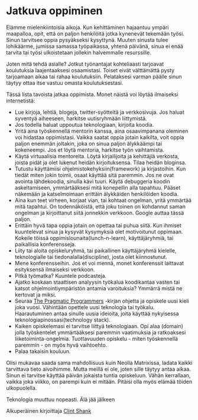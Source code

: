 # Jatkuva oppiminen

Elämme mielenkiintoisia aikoja. Kun kehittäminen hajaantuu ympäri maapalloa, opit, että on paljon henkilöitä jotka kynenevät tekemään työsi. Sinun tarvitsee oppia pysyäkseksi kysyttynä. Muuten sinusta tulee lohikäärme, jumissa samassa työpaikassa, yhtenä päivänä, sinua ei enää tarvita tai työsi ulkoistetaan jollekin halvemmalle resurssille.

Joten mitä tehdä asialle? Jotkut työnantajat kohteliaasti tarjoavat koulutuksia laajentaaksesi osaamistasi. Toiset eivät välttämättä pysty tarjoamaan aikaa tai rahaa koulutuksiin. Pelataksesi varman päälle sinun täytyy ottaa itse vastuu omasta koulutuksestasi.

Tässä lista tavoista jatkaa oppimista. Monet näistä voi löytää ilmaiseksi internetistä:

- Lue kirjoja, lehtiä, blogeja, twitter-syötteitä ja verkkosivuja. Jos haluat syventyä aiheeseen, harkitse uutisryhmään liittymistä.
- Jos todella haluat uppoutua teknologiaan, kirjoita koodia.
- Yritä aina työskennellä mentorin kanssa, aina osaavimpanana oleminen voi hidastaa oppimistasi. Vaikka saatat oppia jotain kaikilta, voit oppia paljon enemmän joltakin, joka on sinua paljon älykkäämpi tai kokeneempi. Jos et löytä mentoria, harkitse työn vaihtamista.
- Käytä virtuaalisia mentoreita. Löytä kirjailijoita ja kehittäjiä verkosta, joista pidät ja olet lukenut heidän kirjoituksensa. Tilaa heidän bloginsa.
- Tutustu käyttämiisi ohjelmistokehyksiin(framework) ja kirjastoihin. Kun tiedät miten jokin toimii, osaat käyttää sitä paremmin. Jos ne ovat avointa lähdekoodia, sinulla kävi tuuri. Käytä debuggeria koodin askeltamiseen, ymmärtääksesi mitä konepellin alla tapahtuu. Pääset näkemään ja katselmoimaan erittäin älykkäiden henkilöiden koodia.
- Aina kun teet virheen, korjaat vian, tai kohtaat ongelman, yritä ymmärtää mitä tapahtui. On todennäköistä, että joku toinen on kohdannut saman ongelman ja kirjoittanut siitä jonnekkin verkkoon. Google auttaa tässä paljon.
- Erittäin hyvä tapa oppia jotain on opettaa tai puhua siitä. Kun ihmiset kuuntelevat sinua ja kysyvät kysymyksiä olet motivoitunut oppimaan. Kokeile töissä oppimislounaita(lunch-n-learn), käyttäjäryhmiä, tai paikallisia konferensseja.
- Liity tai aloita opiskeluryhmä, tai paikallinen käyttäjäryhmä kielelle, teknologialle tai tiedonalalla(discipline), josta olet kiinnostunut.
- Mene konferensseihin. Jos et voi mennä, monet konferenssit laittavat esityksensä ilmaiseksi verkkoon.
- Pitkä työmatka? Kuuntele podcasteja.
- Ajatko koskaan staattisen analyysin työkalua koodikantaa vasten tai katsot ohjelmointiympäristön antamia varoituksia? Ymmärrä mistä ne kertovat ja miksi.
- Seuraa [The Pragmatic Programmers](http://www.pragprog.com/titles/tpp/the-pragmatic-programmer) -kirjan ohjetta ja opiskele uusi kieli joka vuosi. Vähintään opettele uusi teknologia tai työkalu. Haarautuminen antaa sinulle uusia ideioita, joita käyttää nykyisessa teknologiapinossasi(technology stack).
- Kaiken opiskelemasi ei tarvitse liittyä teknologiaan. Opi alaa (domain) jolla työskentelet ymmärtääksesi paremmin vaatimuksia ja ratkoaksesi liiketoiminta-ongelmia. Tuottavuuden opiskelu - miten työskennellä paremmin - on myös hyvä vaihtoehto.
- Palaa takaisin kouluun.

Olisi mukavaa saada sama mahdollisuus kuin Neolla Matrixissa, ladata kaikki tarvittava tieto aivoihimme. Mutta meillä ei ole, joten sille täytyy antaa aikaa. Sinun ei tarvitse käyttää päivän jokaista tuntia opiskeluun. Vähän kerrallaan, vaikka joka viikko, on parempi kuin ei mitään. Pitäisi olla myös elämää töiden ulkopuolella.

Teknologia muuttuu nopeasti. Älä jää jälkeen

Alkuperäinen kirjoittaja [Clint Shank](http://programmer.97things.oreilly.com/wiki/index.php/Clint_Shank)